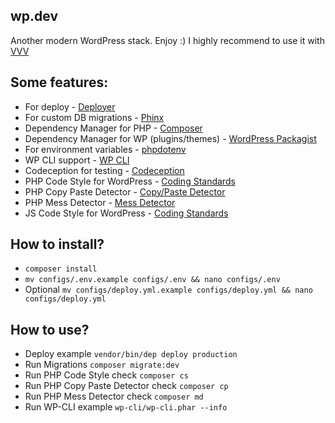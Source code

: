 ## wp.dev
Another modern WordPress stack. Enjoy :)
I highly recommend to use it with [VVV](https://github.com/Varying-Vagrant-Vagrants/VVV)

## Some features:

* For deploy - [Deployer](http://deployer.org/)
* For custom DB migrations - [Phinx](https://phinx.org/)
* Dependency Manager for PHP - [Composer](https://getcomposer.org/)
* Dependency Manager for WP (plugins/themes) - [WordPress Packagist](https://wpackagist.org/)
* For environment variables - [phpdotenv](https://github.com/vlucas/phpdotenv)
* WP CLI support - [WP CLI](http://wp-cli.org/)
* Codeception for testing - [Codeception](http://codeception.com/)
* PHP Code Style for WordPress - [Coding Standards](https://make.wordpress.org/core/handbook/best-practices/coding-standards/php/)
* PHP Copy Paste Detector - [Copy/Paste Detector](https://github.com/sebastianbergmann/phpcpd)
* PHP Mess Detector - [Mess Detector](https://phpmd.org/)
* JS Code Style for WordPress - [Coding Standards](https://make.wordpress.org/core/handbook/best-practices/coding-standards/javascript/)

## How to install?

* ```composer install```
* ```mv configs/.env.example configs/.env && nano configs/.env```
* Optional ```mv configs/deploy.yml.example configs/deploy.yml && nano configs/deploy.yml```

## How to use?

* Deploy example ```vendor/bin/dep deploy production```
* Run Migrations ```composer migrate:dev```
* Run PHP Code Style check ```composer cs```
* Run PHP Copy Paste Detector check ```composer cp```
* Run PHP Mess Detector check ```composer md```
* Run WP-CLI example ```wp-cli/wp-cli.phar --info```
